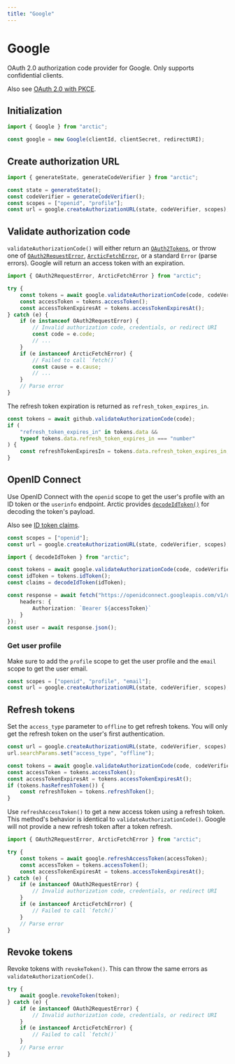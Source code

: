 ```yaml
---
title: "Google"
---
```


# Google

OAuth 2.0 authorization code provider for Google. Only supports confidential clients.

Also see [OAuth 2.0 with PKCE](/guides/oauth2-pkce).

## Initialization

```ts
import { Google } from "arctic";

const google = new Google(clientId, clientSecret, redirectURI);
```

## Create authorization URL

```ts
import { generateState, generateCodeVerifier } from "arctic";

const state = generateState();
const codeVerifier = generateCodeVerifier();
const scopes = ["openid", "profile"];
const url = google.createAuthorizationURL(state, codeVerifier, scopes);
```

## Validate authorization code

`validateAuthorizationCode()` will either return an [`OAuth2Tokens`](/reference/main/OAuth2Tokens), or throw one of [`OAuth2RequestError`](/reference/main/OAuth2RequestError), [`ArcticFetchError`](/reference/main/ArcticFetchError), or a standard `Error` (parse errors). Google will return an access token with an expiration.

```ts
import { OAuth2RequestError, ArcticFetchError } from "arctic";

try {
	const tokens = await google.validateAuthorizationCode(code, codeVerifier);
	const accessToken = tokens.accessToken();
	const accessTokenExpiresAt = tokens.accessTokenExpiresAt();
} catch (e) {
	if (e instanceof OAuth2RequestError) {
		// Invalid authorization code, credentials, or redirect URI
		const code = e.code;
		// ...
	}
	if (e instanceof ArcticFetchError) {
		// Failed to call `fetch()`
		const cause = e.cause;
		// ...
	}
	// Parse error
}
```

The refresh token expiration is returned as `refresh_token_expires_in`.

```ts
const tokens = await github.validateAuthorizationCode(code);
if (
	"refresh_token_expires_in" in tokens.data &&
	typeof tokens.data.refresh_token_expires_in === "number"
) {
	const refreshTokenExpiresIn = tokens.data.refresh_token_expires_in;
}
```

## OpenID Connect

Use OpenID Connect with the `openid` scope to get the user's profile with an ID token or the `userinfo` endpoint. Arctic provides [`decodeIdToken()`](/reference/main/decodeIdToken) for decoding the token's payload.

Also see [ID token claims](https://developers.google.com/identity/openid-connect/openid-connect#an-id-tokens-payload).

```ts
const scopes = ["openid"];
const url = google.createAuthorizationURL(state, codeVerifier, scopes);
```

```ts
import { decodeIdToken } from "arctic";

const tokens = await google.validateAuthorizationCode(code, codeVerifier);
const idToken = tokens.idToken();
const claims = decodeIdToken(idToken);
```

```ts
const response = await fetch("https://openidconnect.googleapis.com/v1/userinfo", {
	headers: {
		Authorization: `Bearer ${accessToken}`
	}
});
const user = await response.json();
```

### Get user profile

Make sure to add the `profile` scope to get the user profile and the `email` scope to get the user email.

```ts
const scopes = ["openid", "profile", "email"];
const url = google.createAuthorizationURL(state, codeVerifier, scopes);
```

## Refresh tokens

Set the `access_type` parameter to `offline` to get refresh tokens. You will only get the refresh token on the user's first authentication.

```ts
const url = google.createAuthorizationURL(state, codeVerifier, scopes);
url.searchParams.set("access_type", "offline");
```

```ts
const tokens = await google.validateAuthorizationCode(code, codeVerifier);
const accessToken = tokens.accessToken();
const accessTokenExpiresAt = tokens.accessTokenExpiresAt();
if (tokens.hasRefreshToken()) {
	const refreshToken = tokens.refreshToken();
}
```

Use `refreshAccessToken()` to get a new access token using a refresh token. This method's behavior is identical to `validateAuthorizationCode()`. Google will not provide a new refresh token after a token refresh.

```ts
import { OAuth2RequestError, ArcticFetchError } from "arctic";

try {
	const tokens = await google.refreshAccessToken(accessToken);
	const accessToken = tokens.accessToken();
	const accessTokenExpiresAt = tokens.accessTokenExpiresAt();
} catch (e) {
	if (e instanceof OAuth2RequestError) {
		// Invalid authorization code, credentials, or redirect URI
	}
	if (e instanceof ArcticFetchError) {
		// Failed to call `fetch()`
	}
	// Parse error
}
```

## Revoke tokens

Revoke tokens with `revokeToken()`. This can throw the same errors as `validateAuthorizationCode()`.

```ts
try {
	await google.revokeToken(token);
} catch (e) {
	if (e instanceof OAuth2RequestError) {
		// Invalid authorization code, credentials, or redirect URI
	}
	if (e instanceof ArcticFetchError) {
		// Failed to call `fetch()`
	}
	// Parse error
}
```

